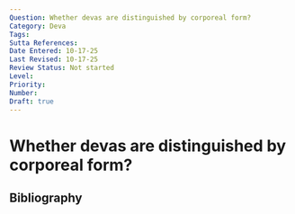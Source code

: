 ```yaml
---
Question: Whether devas are distinguished by corporeal form?
Category: Deva
Tags: 
Sutta References: 
Date Entered: 10-17-25
Last Revised: 10-17-25
Review Status: Not started
Level: 
Priority: 
Number: 
Draft: true
---
```


# Whether devas are distinguished by corporeal form?

## Bibliography

<!-- 

Notes:



-->